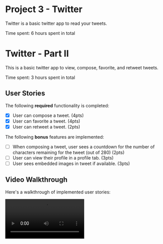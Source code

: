 # Project 3 - Twitter

Twitter is a basic twitter app to read your tweets.

Time spent: 6 hours spent in total

# Twitter - Part II

This is a basic twitter app to view, compose, favorite, and retweet tweets.

Time spent: 3 hours spent in total

## User Stories

The following **required** functionality is completed:

- [x] User can compose a tweet. (4pts)
- [x] User can favorite a tweet. (4pts)
- [x] User can retweet a tweet. (2pts)

The following **bonus** features are implemented:

- [ ] When composing a tweet, user sees a countdown for the number of characters remaining for the tweet (out of 280) (2pts)
- [ ] User can view their profile in a profile tab. (3pts)
- [ ] User sees embedded images in tweet if available. (3pts)

## Video Walkthrough

Here's a walkthrough of implemented user stories:

<video src='https://i.imgur.com/hhmZuPW.mp4' title='Video Walkthrough' width='250' alt='Video Walkthrough' />

## User Stories

The following **required** functionality is completed:

- [x] User sees app icon in home screen and styled launch screen. (1pt)
- [x] User can log in. (1pt)
- [x] User can log out. (1pt)
- [x] User stays logged in across restarts. (1pt)
- [x] User can view tweets with the user profile picture, username, and tweet text. (6pts)

The following **bonus** features are implemented:

- [x] User can pull to refresh. (1pt)
- [ ] User can load past tweets infinitely. (2pts)

## Video Walkthrough

Here's a walkthrough of implemented user stories:

### Part 1
<img src='https://i.imgur.com/0OhM2Fb.gif' title='Video Walkthrough' width='250' alt='Video Walkthrough' />

### Part 2
<img src='https://i.imgur.com/E6GSPIN.gif' title='Video Walkthrough' width='250' alt='Video Walkthrough' />

### Part 3
<img src='https://i.imgur.com/GlljOZV.gif' title='Video Walkthrough' width='250' alt='Video Walkthrough' />
